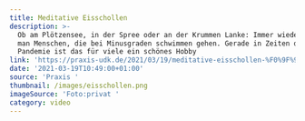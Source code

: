 ```yaml
---
title: Meditative Eisschollen
description: >-
  Ob am Plötzensee, in der Spree oder an der Krummen Lanke: Immer wieder sieht
  man Menschen, die bei Minusgraden schwimmen gehen. Gerade in Zeiten der
  Pandemie ist das für viele ein schönes Hobby
link: 'https://praxis-udk.de/2021/03/19/meditative-eisschollen-%F0%9F%93%BA/'
date: '2021-03-19T10:49:00+01:00'
source: 'Praxis '
thumbnail: /images/eisschollen.png
imageSource: 'Foto:privat '
category: video
---
```


